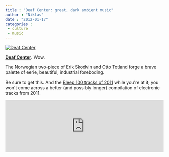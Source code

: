 ```yaml
---
title : "Deaf Center: great, dark ambient music"
author : "Niklas"
date : "2012-01-17"
categories : 
 - culture
 - music
---
```


[![Deaf Center](https://niklasblog.com/wp-content/2012-01-18-deaf_center.jpg "Deaf Center")](https://niklasblog.com/?attachment_id=9759)

[**Deaf Center**](http://typerecords.com/artists/deaf-center). Wow.

The Norwegian two-piece of Erik Skodvin and Otto Totland forge a brave palette of eerie, beautiful, industrial foreboding.

Be sure to get this. And the [Bleep 100 tracks of 2011](http://bleep.com/index.php?page=dynamic&module=100tracks2011#) while you're at it; you won't come across a better (and possibly longer) compilation of electronic tracks from 2011.

<iframe width="100%" height="166" scrolling="no" frameborder="no" src="http://w.soundcloud.com/player/?url=http%3A%2F%2Fapi.soundcloud.com%2Ftracks%2F8461426&amp;auto_play=false&amp;show_artwork=true&amp;color=00ffc6"></iframe>
